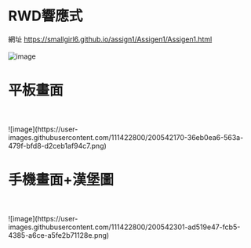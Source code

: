 <h1>RWD響應式</h1>

網址 https://smallgirl6.github.io/assign1/Assigen1/Assigen1.html
</br>
</br>
![image](https://user-images.githubusercontent.com/111422800/200542027-5158923f-d2b5-471c-9b68-4a086bf4541a.png)

<h1>平板畫面</h1>
</br>
</br>
![image](https://user-images.githubusercontent.com/111422800/200542170-36eb0ea6-563a-479f-bfd8-d2ceb1af94c7.png)

<h1>手機畫面+漢堡圖</h1>
</br>
</br>
![image](https://user-images.githubusercontent.com/111422800/200542301-ad519e47-fcb5-4385-a6ce-a5fe2b71128e.png)
